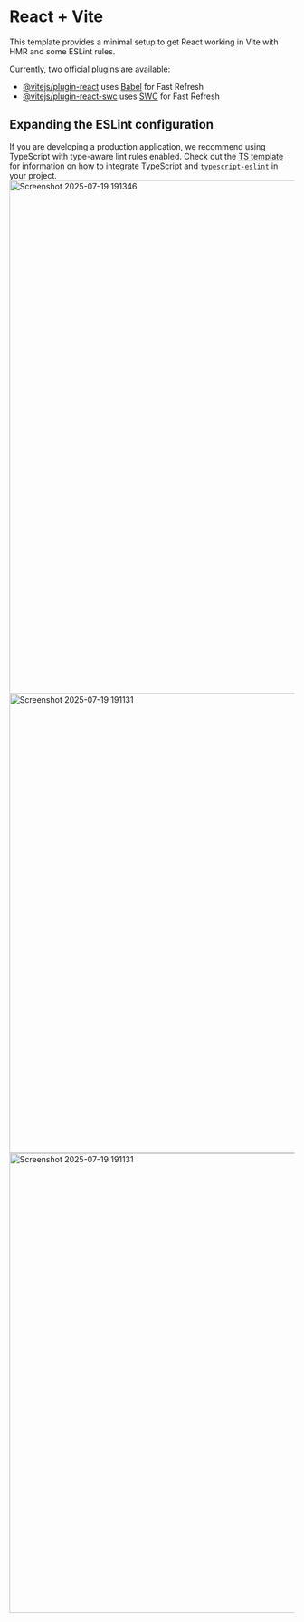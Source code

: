 # React + Vite

This template provides a minimal setup to get React working in Vite with HMR and some ESLint rules.

Currently, two official plugins are available:

- [@vitejs/plugin-react](https://github.com/vitejs/vite-plugin-react/blob/main/packages/plugin-react) uses [Babel](https://babeljs.io/) for Fast Refresh
- [@vitejs/plugin-react-swc](https://github.com/vitejs/vite-plugin-react/blob/main/packages/plugin-react-swc) uses [SWC](https://swc.rs/) for Fast Refresh

## Expanding the ESLint configuration

If you are developing a production application, we recommend using TypeScript with type-aware lint rules enabled. Check out the [TS template](https://github.com/vitejs/vite/tree/main/packages/create-vite/template-react-ts) for information on how to integrate TypeScript and [`typescript-eslint`](https://typescript-eslint.io) in your project.
<img width="1887" height="906" alt="Screenshot 2025-07-19 191346" src="https://github.com/user-attachments/assets/a80b1095-94c2-4713-8caa-37902d88f52f" />
<img width="651" height="811" alt="Screenshot 2025-07-19 191131" src="https://github.com/user-attachments/assets/424a56c3-0c69-43e5-89e9-d5c744ad2689" />
<img width="651" height="811" alt="Screenshot 2025-07-19 191131" src="https://github.com/user-attachments/assets/48a5393b-2d11-4555-840f-30e9712c258c" />
